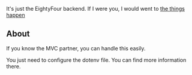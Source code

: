It's just the EightyFour backend. If I were you, I would went to [the things happen](https://github.com/vonweinkeller/eightyfour)

<h2>About</h2>

If you know the MVC partner, you can handle this easily.

You just need to configure the dotenv file. You can find more information there.

